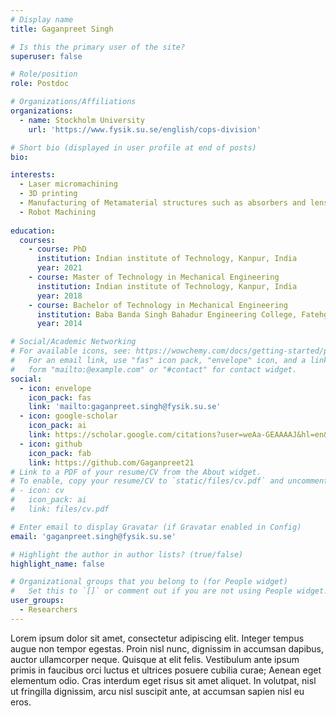```yaml
---
# Display name
title: Gaganpreet Singh

# Is this the primary user of the site?
superuser: false

# Role/position
role: Postdoc

# Organizations/Affiliations
organizations:
  - name: Stockholm University
    url: 'https://www.fysik.su.se/english/cops-division'

# Short bio (displayed in user profile at end of posts)
bio: 

interests:
  - Laser micromachining 
  - 3D printing 
  - Manufacturing of Metamaterial structures such as absorbers and lenses
  - Robot Machining 
  
education:
  courses:
    - course: PhD 
      institution: Indian institute of Technology, Kanpur, India 
      year: 2021
    - course: Master of Technology in Mechanical Engineering
      institution: Indian institute of Technology, Kanpur, India 
      year: 2018
    - course: Bachelor of Technology in Mechanical Engineering
      institution: Baba Banda Singh Bahadur Engineering College, Fatehgarh Sahib
      year: 2014

# Social/Academic Networking
# For available icons, see: https://wowchemy.com/docs/getting-started/page-builder/#icons
#   For an email link, use "fas" icon pack, "envelope" icon, and a link in the
#   form "mailto:@example.com" or "#contact" for contact widget.
social:
  - icon: envelope
    icon_pack: fas
    link: 'mailto:gaganpreet.singh@fysik.su.se'
  - icon: google-scholar
    icon_pack: ai
    link: https://scholar.google.com/citations?user=weAa-GEAAAAJ&hl=en&oi=ao
  - icon: github
    icon_pack: fab
    link: https://github.com/Gaganpreet21
# Link to a PDF of your resume/CV from the About widget.
# To enable, copy your resume/CV to `static/files/cv.pdf` and uncomment the lines below.
# - icon: cv
#   icon_pack: ai
#   link: files/cv.pdf

# Enter email to display Gravatar (if Gravatar enabled in Config)
email: 'gaganpreet.singh@fysik.su.se'

# Highlight the author in author lists? (true/false)
highlight_name: false

# Organizational groups that you belong to (for People widget)
#   Set this to `[]` or comment out if you are not using People widget.
user_groups:
  - Researchers
---
```


Lorem ipsum dolor sit amet, consectetur adipiscing elit. Integer tempus augue non tempor egestas. Proin nisl nunc, dignissim in accumsan dapibus, auctor ullamcorper neque. Quisque at elit felis. Vestibulum ante ipsum primis in faucibus orci luctus et ultrices posuere cubilia curae; Aenean eget elementum odio. Cras interdum eget risus sit amet aliquet. In volutpat, nisl ut fringilla dignissim, arcu nisl suscipit ante, at accumsan sapien nisl eu eros.
